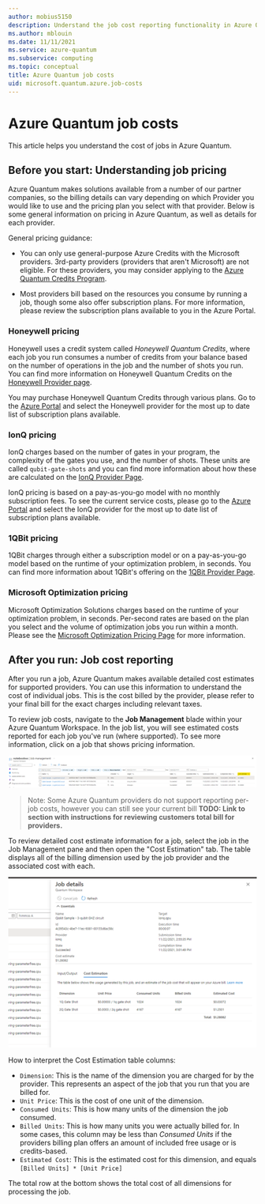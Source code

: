 ```yaml
---
author: mobius5150
description: Understand the job cost reporting functionality in Azure Quantum.
ms.author: mblouin
ms.date: 11/11/2021
ms.service: azure-quantum
ms.subservice: computing
ms.topic: conceptual
title: Azure Quantum job costs
uid: microsoft.quantum.azure.job-costs
---
```


# Azure Quantum job costs
This article helps you understand the cost of jobs in Azure Quantum. 

## Before you start: Understanding job pricing
Azure Quantum makes solutions available from a number of our partner companies, so the billing details can vary depending on which Provider you would like to use and the pricing plan you select with that provider. Below is some general information on pricing in Azure Quantum, as well as details for each provider.

General pricing guidance:

- You can only use general-purpose Azure Credits with the Microsoft providers. 3rd-party providers (providers that aren't Microsoft) are not eligible. For these providers, you may consider applying to the [Azure Quantum Credits Program](https://aka.ms/aq/credits).

- Most providers bill based on the resources you consume by running a job, though some also offer subscription plans. For more information, please review the subscription plans available to you in the Azure Portal.

### Honeywell pricing
Honeywell uses a credit system called *Honeywell Quantum Credits*, where each job you run consumes a number of credits from your balance based on the number of operations in the job and the number of shots you run. You can find more information on Honeywell Quantum Credits on the [Honeywell Provider page](xref:microsoft.quantum.providers.honeywell).

You may purchase Honeywell Quantum Credits through various plans. Go to the [Azure Portal](https://aka.ms/AQ/CreateWorkspace) and select the Honeywell provider for the most up to date list of subscription plans available.

### IonQ pricing
IonQ charges based on the number of gates in your program, the complexity of the gates you use, and the number of shots. These units are called `qubit-gate-shots` and you can find more information about how these are calculated on the [IonQ Provider Page](xref:microsoft.quantum.providers.ionq).

IonQ pricing is based on a pay-as-you-go model with no monthly subscription fees. To see the current service costs, please go to the [Azure Portal](https://aka.ms/AQ/CreateWorkspace) and select the IonQ provider for the most up to date list of subscription plans available.

### 1QBit pricing
1QBit charges through either a subscription model or on a pay-as-you-go model based on the runtime of your optimization problem, in seconds. You can find more information about 1QBit's offering on the [1QBit Provider Page](xref:microsoft.quantum.providers.optimization.1qbit).

### Microsoft Optimization pricing
Microsoft Optimization Solutions charges based on the runtime of your optimization problem, in seconds. Per-second rates are based on the plan you select and the volume of optimization jobs you run within a month. Please see the [Microsoft Optimization Pricing Page](https://azure.microsoft.com/pricing/details/azure-quantum/) for more information.

## After you run: Job cost reporting
After you run a job, Azure Quantum makes available detailed cost estimates for supported providers. You can use this information to understand the cost of individual jobs. This is the cost billed by the provider, please refer to your final bill for the exact charges including relevant taxes.

To review job costs, navigate to the **Job Management** blade within your Azure Quantum Workspace. In the job list, you will see estimated costs reported for each job you've run (where supported). To see more information, click on a job that shows pricing information.

![The Job Management blade, with the Cost Estimate column highlighted](./media/job-costs/job-table-with-costs.png)

> Note: Some Azure Quantum providers do not support reporting per-job costs, however you can still see your current bill **TODO: Link to section with instructions for reviewing customers total bill for providers.**

To review detailed cost estimate information for a job, select the job in the Job Management pane and then open the "Cost Estimation" tab. The table displays all of the billing dimension used by the job provider and the associated cost with each.

![The Job Details pane for a quantum job, with the Cost Estimation tab selected](./media/job-costs/job-cost-details.png)

How to interpret the Cost Estimation table columns:
- `Dimension`: This is the name of the dimension you are charged for by the provider. This represents an aspect of the job that you run that you are billed for.
- `Unit Price`: This is the cost of one unit of the dimension.
- `Consumed Units`: This is how many units of the dimension the job consumed.
- `Billed Units`: This is how many units you were actually billed for. In some cases, this column may be less than _Consumed Units_ if the providers billing plan offers an amount of included free usage or is credits-based.
- `Estimated Cost`: This is the estimated cost for this dimension, and equals `[Billed Units] * [Unit Price]`

The total row at the bottom shows the total cost of all dimensions for processing the job.